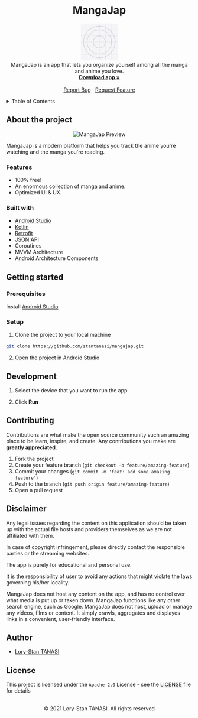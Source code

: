 <h1 align="center">MangaJap</h1>

<p align="center">
  <img src="./assets/icon.png" height="100px" />
  <br />
  MangaJap is an app that lets you organize yourself among all the manga and anime you love.
  <br />
  <a href="https://github.com/stantanasi/mangajap/releases/latest">
    <strong>Download app »</strong>
  </a>
  <br />
  <br />
  <a href="https://github.com/stantanasi/mangajap/issues">Report Bug</a>
  ·
  <a href="https://github.com/stantanasi/mangajap/issues">Request Feature</a>
</p>

<details>
  <summary>Table of Contents</summary>

- [About the project](#about-the-project)
  - [Features](#features)
  - [Built with](#built-with)
- [Getting started](#getting-started)
  - [Prerequisites](#prerequisites)
  - [Setup](#setup)
- [Development](#development)
- [Contributing](#contributing)
- [Disclaimer](#disclaimer)
- [Author](#author)
- [License](#license)
</details>

## About the project

<p align="center">
  <img src="./.github/docs/screenshot.png" alt="MangaJap Preview">
</p>

MangaJap is a modern platform that helps you track the anime you're watching and the manga you're reading.

### Features

- 100% free!
- An enormous collection of manga and anime.
- Optimized UI & UX.

### Built with

- [Android Studio](https://developer.android.com/studio)
- [Kotlin](https://kotlinlang.org)
- [Retrofit](https://square.github.io/retrofit)
- [JSON:API](https://jsonapi.org)
- Coroutines
- MVVM Architecture
- Android Architecture Components


## Getting started

### Prerequisites

Install [Android Studio](https://developer.android.com/studio)

### Setup

1. Clone the project to your local machine

```bash
git clone https://github.com/stantanasi/mangajap.git
```

2. Open the project in Android Studio

## Development

1. Select the device that you want to run the app

2. Click **Run**

## Contributing

Contributions are what make the open source community such an amazing place to be learn, inspire, and create. Any contributions you make are **greatly appreciated**.

1. Fork the project
2. Create your feature branch (`git checkout -b feature/amazing-feature`)
3. Commit your changes (`git commit -m 'feat: add some amazing feature'`)
4. Push to the branch (`git push origin feature/amazing-feature`)
5. Open a pull request

## Disclaimer

Any legal issues regarding the content on this application should be taken up with the actual file hosts and providers themselves as we are not affiliated with them.

In case of copyright infringement, please directly contact the responsible parties or the streaming websites.

The app is purely for educational and personal use.

It is the responsibility of user to avoid any actions that might violate the laws governing his/her locality.

MangaJap does not host any content on the app, and has no control over what media is put up or taken down. MangaJap functions like any other search engine, such as Google. MangaJap does not host, upload or manage any videos, films or content. It simply crawls, aggregates and displayes links in a convenient, user-friendly interface.

## Author

- [Lory-Stan TANASI](https://github.com/stantanasi)

## License

This project is licensed under the `Apache-2.0` License - see the [LICENSE](LICENSE) file for details

<p align="center">
  <br />
  © 2021 Lory-Stan TANASI. All rights reserved
</p>